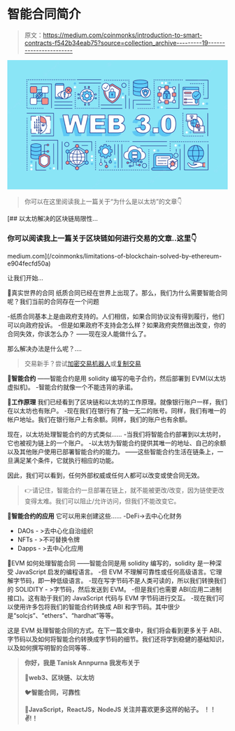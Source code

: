 # 智能合同简介

> 原文：<https://medium.com/coinmonks/introduction-to-smart-contracts-f542b34eab75?source=collection_archive---------19----------------------->

![](img/c6715766b5d338392a7541328597f9f5.png)

> 你可以在这里阅读我上一篇关于“为什么是以太坊”的文章👇

 [## 以太坊解决的区块链局限性…

### 你可以阅读我上一篇关于区块链如何进行交易的文章..这里👇

medium.com](/coinmonks/limitations-of-blockchain-solved-by-ethereum-e904fecfd50a) 

让我们开始…

💜真实世界的合同
纸质合同已经在世界上出现了。那么，我们为什么需要智能合同呢？我们当前的合同存在一个问题

-纸质合同基本上是由政府支持的。人们相信，如果合同协议没有得到履行，他们可以向政府投诉。
-但是如果政府不支持会怎么样？如果政府突然做出改变，你的合同失效，你该怎么办？
——现在没人能做什么了。

那么解决办法是什么呢？….

> 交易新手？尝试[加密交易机器人](/coinmonks/crypto-trading-bot-c2ffce8acb2a)或[复制交易](/coinmonks/top-10-crypto-copy-trading-platforms-for-beginners-d0c37c7d698c)

💜**智能合约**
——智能合约是用 solidity 编写的电子合约，然后部署到 EVM(以太坊虚拟机)。
-智能合约就像一个不能违背的承诺。

💜**工作原理**
我们已经看到了区块链和以太坊的工作原理。就像银行账户一样，我们在以太坊也有账户。
-现在我们在银行有了独一无二的账号。同样，我们有唯一的帐户地址。我们在银行账户上有余额。同样，我们的账户也有余额。

现在，以太坊处理智能合约的方式类似……
-当我们将智能合约部署到以太坊时，它也被视为链上的一个账户。
-以太坊为智能合约提供其唯一的地址、自己的余额以及其他账户使用已部署智能合约的能力。
——这些智能合约生活在链条上，一旦满足某个条件，它就执行相应的功能。

因此，我们可以看到，任何外部权威或任何人都可以改变或使合同无效。

> 👉请记住，智能合约一旦部署在链上，就不能被更改/改变，因为链使更改变得太难。我们可以阻止/允许访问，但我们不能改变它。

💜**智能合约的应用**
它可以用来创建这些……
-DeFi->去中心化财务
- DAOs - >去中心化自治组织
- NFTs - >不可替换令牌
- Dapps - >去中心化应用

💜EVM 如何处理智能合同
——智能合同是用 solidity 编写的，solidity 是一种深受 JavaScript 启发的编程语言。
-但 EVM 不理解可靠性或任何高级语言。它理解字节码，即一种低级语言。
-现在写字节码不是人类可读的，所以我们转换我们的 SOLIDITY - >字节码，然后发送到 EVM。
-但是我们也需要 ABI(应用二进制接口)。这有助于我们的 JavaScript 代码与 EVM 字节码进行交互。
-现在我们可以使用许多包将我们的智能合约转换成 ABI 和字节码。其中很少是“solcjs”、“ethers”、“hardhat”等等。

这是 EVM 处理智能合同的方式。在下一篇文章中，我们将会看到更多关于 ABI、字节码以及如何将智能合约转换成字节码的细节。我们还将学到稳健的基础知识，以及如何撰写明智的合同等等..

> **你好，我是 Tanisk Annpurna
> 我发布关于**
> 
> **🚀web3、区块链、以太坊**
> 
> **🐦智能合同，可靠性**
> 
> **🎉JavaScript，ReactJS，NodeJS
> 关注并喜欢更多这样的帖子。
> ！！✌️!！**